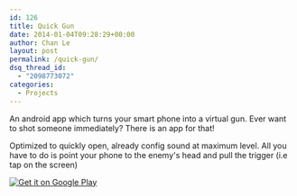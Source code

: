 ```yaml
---
id: 126
title: Quick Gun
date: 2014-01-04T09:28:29+00:00
author: Chan Le
layout: post
permalink: /quick-gun/
dsq_thread_id:
  - "2098773072"
categories:
  - Projects
---
```

An android app which turns your smart phone into a virtual gun. Ever want to shot someone immediately? There is an app for that!

Optimized to quickly open, already config sound at maximum level. All you have to do is point your phone to the enemy's head and pull the trigger (i.e tap on the screen)  

[![Get it on Google Play](https://developer.android.com/images/brand/en_generic_rgb_wo_60.png)](https://play.google.com/store/apps/details?id=com.chanio.quickgun)
